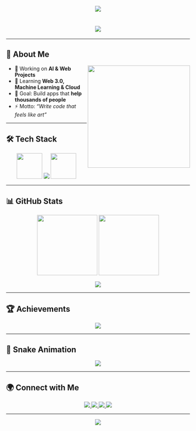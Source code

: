 <!-- HEADER -->
<p align="center">
  <img src="https://capsule-render.vercel.app/api?type=waving&height=220&color=0:00ff99,100:0066ff&text=Welcome%20to%20Karimov's%20World%20👨‍💻&fontSize=40&fontAlignY=35&animation=fadeIn" />
</p>

<h1 align="center">
  <img src="https://readme-typing-svg.herokuapp.com?font=Fira+Code&size=32&duration=2800&pause=1000&color=00FF99&center=true&vCenter=true&width=800&lines=Hi+👋,+I'm+Karimov;Full+Stack+Developer+%7C+AI+Engineer;Building+Creative+%26+Smart+Apps;Always+Learning+New+Tech+🚀">
</h1>

---

## 💫 About Me
<img align="right" src="https://media.giphy.com/media/13HgwGsXF0aiGY/giphy.gif" width="280"/>

- 🔭 Working on **AI & Web Projects**  
- 🌱 Learning **Web 3.0, Machine Learning & Cloud**  
- 🎯 Goal: Build apps that **help thousands of people**  
- ⚡ Motto: *“Write code that feels like art”*  

---

## 🛠 Tech Stack
<p align="center">
  <img src="https://media.giphy.com/media/3o7aD2saalBwwftBIY/giphy.gif" width="70"/>
  <img src="https://skillicons.dev/icons?i=html,css,js,ts,react,nextjs,vue,tailwind,python,django,flask,fastapi,nodejs,express,mysql,postgres,mongodb,git,github,docker,linux,aws,vscode,figma" />
  <img src="https://media.giphy.com/media/3o7aD2saalBwwftBIY/giphy.gif" width="70"/>
</p>

---

## 📊 GitHub Stats
<p align="center">
  <img src="https://github-readme-stats.vercel.app/api?username=devskarim&show_icons=true&theme=radical&count_private=true&hide_border=true" height="165" />
  <img src="https://github-readme-streak-stats.herokuapp.com/?user=devskarim&theme=radical&hide_border=true" height="165" />
</p>

<p align="center">
  <img src="https://github-profile-summary-cards.vercel.app/api/cards/profile-details?username=devskarim&theme=radical" />
</p>

---

## 🏆 Achievements
<p align="center">
  <img src="https://github-profile-trophy.vercel.app/?username=devskarim&theme=matrix&no-frame=true&row=1&margin-w=15" />
</p>

---

## 🐍 Snake Animation
<p align="center">
  <img src="https://github.com/devskarim/devskarim/blob/output/github-contribution-grid-snake-dark.svg" />
</p>

---

## 🌍 Connect with Me
<p align="center">
  <a href="https://t.me/yourusername">
    <img src="https://img.shields.io/badge/Telegram-2CA5E0?style=for-the-badge&logo=telegram&logoColor=white"/>
  </a>
  <a href="mailto:yourmail@gmail.com">
    <img src="https://img.shields.io/badge/Email-D14836?style=for-the-badge&logo=gmail&logoColor=white"/>
  </a>
  <a href="https://linkedin.com/in/your-link">
    <img src="https://img.shields.io/badge/LinkedIn-0A66C2?style=for-the-badge&logo=linkedin&logoColor=white"/>
  </a>
  <a href="https://github.com/devskarim">
    <img src="https://img.shields.io/badge/GitHub-171515?style=for-the-badge&logo=github&logoColor=white"/>
  </a>
</p>

---

<!-- FOOTER -->
<p align="center">
  <img src="https://capsule-render.vercel.app/api?type=waving&height=150&color=0:00ff99,100:0066ff&section=footer" />
</p>
